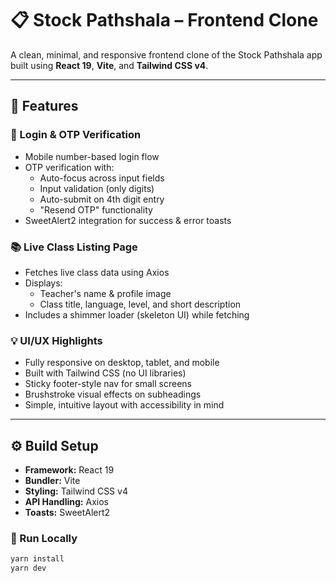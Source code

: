 # 📋 Stock Pathshala – Frontend Clone

A clean, minimal, and responsive frontend clone of the Stock Pathshala app built using **React 19**, **Vite**, and **Tailwind CSS v4**.

---

## 🚀 Features

### 🔐 Login & OTP Verification

- Mobile number-based login flow
- OTP verification with:
  - Auto-focus across input fields
  - Input validation (only digits)
  - Auto-submit on 4th digit entry
  - "Resend OTP" functionality
- SweetAlert2 integration for success & error toasts

### 📚 Live Class Listing Page

- Fetches live class data using Axios
- Displays:
  - Teacher's name & profile image
  - Class title, language, level, and short description
- Includes a shimmer loader (skeleton UI) while fetching

### 💡 UI/UX Highlights

- Fully responsive on desktop, tablet, and mobile
- Built with Tailwind CSS (no UI libraries)
- Sticky footer-style nav for small screens
- Brushstroke visual effects on subheadings
- Simple, intuitive layout with accessibility in mind

---

## ⚙️ Build Setup

- **Framework:** React 19
- **Bundler:** Vite
- **Styling:** Tailwind CSS v4
- **API Handling:** Axios
- **Toasts:** SweetAlert2

### 🧪 Run Locally

```bash
yarn install
yarn dev
```
